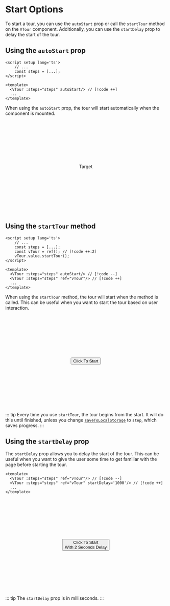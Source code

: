 # Start Options
To start a tour, you can use the `autoStart` prop or call the `startTour` method on the `VTour` component. Additionally, you can use the `startDelay` prop to delay the start of the tour.

## Using the `autoStart` prop
```vue
<script setup lang='ts'>
    // ...
    const steps = [...];
</script>

<template>
  <VTour :steps="steps" autoStart/> // [!code ++]
  ...
</template>
```
When using the `autoStart` prop, the tour will start automatically when the component is mounted.

<script setup>
import { ref } from 'vue';
import VTour from '../../src/components/VTour.vue';
import "../../src/style/style.scss";

const vTourRef = ref();
const autoStart = [{ target: '[data-step="0"]', content: 'Tour started automatically' }];
const manualStart = [{ target: '[data-step="1"]', content: 'Tour started' }];
const delayStart = [{ target: '[data-step="2"]', content: 'Tour started after 2 seconds' }];
const currentSteps = ref(autoStart);
const delay = ref(0);

function clickToStart() {
    currentSteps.value = manualStart;
    vTourRef.value.startTour();
    delay.value = 2000;
}

function clickToStartDelay() {
    currentSteps.value = delayStart;
    vTourRef.value.startTour();
}
</script>

<style>
    .custom-block.example {
        display: flex;
        justify-content: center;
        align-items: center;

        padding: 1rem;
        height: 16rem;
        background-color: var(--vp-c-bg-alt);
        text-align: center;
    }
</style>

<VTour ref="vTourRef" :steps="currentSteps" autoStart saveToLocalStorage='never' noScroll :startDelay="delay"/>

<div class="custom-block example">
    <p data-step="0">Target</p>
</div>

## Using the `startTour` method
```vue
<script setup lang='ts'>
    // ...
    const steps = [...];
    const vTour = ref(); // [!code ++:2]
    vTour.value.startTour();
</script>

<template>
  <VTour :steps="steps" autoStart/> // [!code --]
  <VTour :steps="steps" ref="vTour"/> // [!code ++]
  ...
</template>
```
When using the `startTour` method, the tour will start when the method is called. This can be useful when you want to start the tour based on user interaction.

<div class="custom-block example">
    <button type="button" data-step="1" @click="clickToStart">Click To Start</button>
</div>

::: tip
Every time you use `startTour`, the tour begins from the start. It will do this until finished, unless you change [`saveToLocalStorage`](./saving-progress) to `step`, which saves progress.
:::

## Using the `startDelay` prop

The `startDelay` prop allows you to delay the start of the tour. This can be useful when you want to give the user some time to get familiar with the page before starting the tour.

```vue
<template>
  <VTour :steps="steps" ref="vTour"/> // [!code --]
  <VTour :steps="steps" ref="vTour" startDelay='1000'/> // [!code ++]
  ...
</template>
```

<div class="custom-block example">
    <button type="button" data-step="2" @click="clickToStartDelay">Click To Start<br>With 2 Seconds Delay</button>
</div>

::: tip
The `startDelay` prop is in milliseconds.
:::